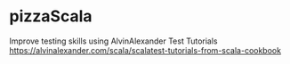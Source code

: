 # pizzaScala
Improve testing skills using AlvinAlexander Test Tutorials https://alvinalexander.com/scala/scalatest-tutorials-from-scala-cookbook
